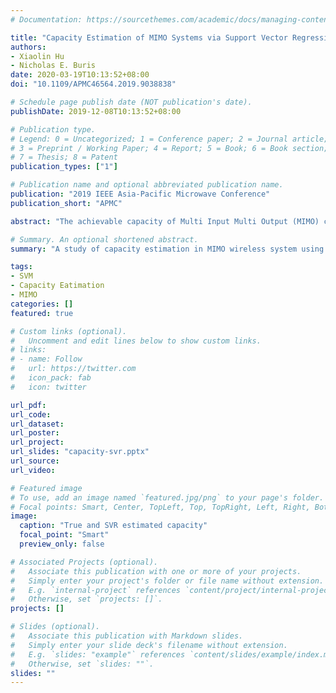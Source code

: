 ```yaml
---
# Documentation: https://sourcethemes.com/academic/docs/managing-content/

title: "Capacity Estimation of MIMO Systems via Support Vector Regression"
authors:
- Xiaolin Hu 
- Nicholas E. Buris
date: 2020-03-19T10:13:52+08:00
doi: "10.1109/APMC46564.2019.9038838"

# Schedule page publish date (NOT publication's date).
publishDate: 2019-12-08T10:13:52+08:00

# Publication type.
# Legend: 0 = Uncategorized; 1 = Conference paper; 2 = Journal article;
# 3 = Preprint / Working Paper; 4 = Report; 5 = Book; 6 = Book section;
# 7 = Thesis; 8 = Patent
publication_types: ["1"]

# Publication name and optional abbreviated publication name.
publication: "2019 IEEE Asia-Pacific Microwave Conference"
publication_short: "APMC"

abstract: "The achievable capacity of Multi Input Multi Output (MIMO) capable wireless systems over a geographic area is an important quantity for system planning. Given the characteristics of the propagation environment and the specifics of the antenna systems on both sides of the link, the capacity can be evaluated in a straightforward and 'exact' albeit tedious and time consuming manner. This paper employs a Support Vector Regression (SVR) approach to create a machine learning model of the capacity and thus evaluate it fast, requiring only a fraction of `exact' calculations. For purposes of system planning, it is seen that reasonable accuracy can be achieved with SVR at about 10-15%of the computational effort of the `exact' approach."

# Summary. An optional shortened abstract.
summary: "A study of capacity estimation in MIMO wireless system using SVR algorithm"

tags:
- SVM 
- Capacity Eatimation
- MIMO
categories: []
featured: true 

# Custom links (optional).
#   Uncomment and edit lines below to show custom links.
# links:
# - name: Follow
#   url: https://twitter.com
#   icon_pack: fab
#   icon: twitter

url_pdf:
url_code:
url_dataset:
url_poster:
url_project:
url_slides: "capacity-svr.pptx"
url_source:
url_video:

# Featured image
# To use, add an image named `featured.jpg/png` to your page's folder. 
# Focal points: Smart, Center, TopLeft, Top, TopRight, Left, Right, BottomLeft, Bottom, BottomRight.
image:
  caption: "True and SVR estimated capacity"
  focal_point: "Smart"
  preview_only: false

# Associated Projects (optional).
#   Associate this publication with one or more of your projects.
#   Simply enter your project's folder or file name without extension.
#   E.g. `internal-project` references `content/project/internal-project/index.md`.
#   Otherwise, set `projects: []`.
projects: []

# Slides (optional).
#   Associate this publication with Markdown slides.
#   Simply enter your slide deck's filename without extension.
#   E.g. `slides: "example"` references `content/slides/example/index.md`.
#   Otherwise, set `slides: ""`.
slides: ""
---
```

